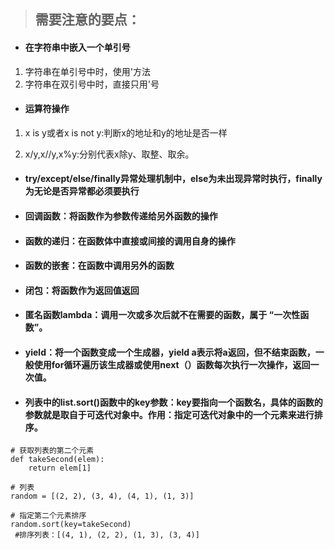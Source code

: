 > ## 需要注意的要点：

* #### **在字符串中嵌入一个单引号**

1. 字符串在单引号中时，使用\'方法
2. 字符串在双引号中时，直接只用'号

* #### **运算符操作**

1. x is y或者x is not y:判断x的地址和y的地址是否一样

2. x/y,x//y,x%y:分别代表x除y、取整、取余。

* #### try/except/else/finally异常处理机制中，else为未出现异常时执行，finally为无论是否异常都必须要执行
* #### 回调函数：将函数作为参数传递给另外函数的操作
* #### 函数的递归：在函数体中直接或间接的调用自身的操作
* #### 函数的嵌套：在函数中调用另外的函数
* #### 闭包：将函数作为返回值返回
* #### 匿名函数lambda：调用一次或多次后就不在需要的函数，属于 “一次性函数”。
* #### yield：将一个函数变成一个生成器，yield a表示将a返回，但不结束函数，一般使用for循环遍历该生成器或使用next（）函数每次执行一次操作，返回一次值。
* #### 列表中的list.sort\(\)函数中的key参数：key要指向一个函数名，具体的函数的参数就是取自于可迭代对象中。作用：指定可迭代对象中的一个元素来进行排序。

```
# 获取列表的第二个元素
def takeSecond(elem):
    return elem[1]
 
# 列表
random = [(2, 2), (3, 4), (4, 1), (1, 3)]
 
# 指定第二个元素排序
random.sort(key=takeSecond)
 #排序列表：[(4, 1), (2, 2), (1, 3), (3, 4)]
```



